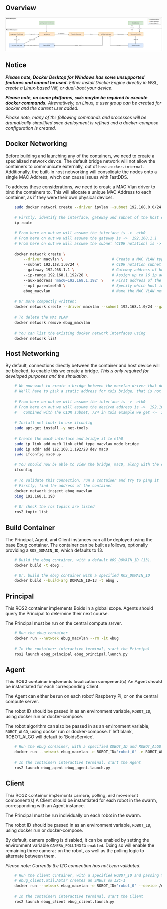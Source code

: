 ## Overview
![Component Architecure](component_architecture.png)


## Notice
***Please note, Docker Desktop for Windows has some unsupported features and cannot be used.***
*Either install Docker Engine directly in WSL, create a Linux-based VM, or dual-boot your device.*

***Please note, on some platforms, `sudo` maybe be required to execute docker commands.***
*Alternatively, on Linux, a user group can be created for docker and the current user added.*

*Please note, many of the following commands and processes will be dramatically simplified once deployment is refined and a docker-compose configuration is created.*


## Docker Networking
Before building and launching any of the containers, we need to create a specialized network device.
The default bridge network will not allow the containers to communicate externally, out of `host.docker.internal`.
Additionally, the built-in host networking will consolidate the nodes onto a single MAC Address, which can cause issues with FastDDS.

To address these considerations, we need to create a MAC Vlan driver to bind the containers to. 
This will allocate a unique MAC Address to each container, as if they were their own physical devices.

```sh
    sudo docker network create --driver ipvlan --subnet 192.168.0.0/24 --opt parent=eth0 --opt ipvlan_mode=l3 ebug_ipvlan

    # Firstly, identify the interface, gateway and subnet of the host device
    ip route

    # From here on out we will assume the interface is ->  eth0
    # From here on out we will assume the gateway is ->  192.168.1.1
    # From here on out we will assume the subnet (CIDR notation) is ->  192.168.1.0/24

    docker network create \
        --driver macvlan \                      # Create a MAC VLAN type network
        --subnet 192.168.1.0/24 \               # CIDR notation subnet of host device
        --gateway 192.168.1.1 \                 # Gateway address of host device
        --ip-range 192.168.1.192/28 \           # Assign up to 16 ip addresses from 192 to 208 (Can change)
        --aux-address 'mac0=192.168.1.192' \    # First address of the ip range is reserved for the bridge interface 
        --opt parent=eth0 \                     # Specify which host interface to bind to
        ebug_macvlan                            # Name the MAC VLAN network

    # Or more compactly written:
    docker network create --driver macvlan --subnet 192.168.1.0/24 --gateway 192.168.1.1 --opt parent=eth0 ebug_macvlan

    # To delete the MAC VLAN
    docker network remove ebug_macvlan

    # You can list the existing docker network interfaces using
    docker network list
```


## Host Networking

By default, connections directly between the container and host device will be blocked, to enable this we create a bridge.
*This is only required for developed purposes and the simulation.*

```sh
    # We now want to create a bridge between the macvlan driver that docker uses, and the desired interface.
    # We'll have to pick a static address for this bridge, that is not already in use on the subnet.

    # From here on out we will assume the interface is ->  eth0
    # From here on out we will assume the desired address is ->  192.168.1.2
    #   Combined with the CIDR subnet, /24 in this example we get ->  192.168.1.2/24

    # Install net tools to use ifconfig
    sudo apt-get install -y net-tools

    # Create the mac0 interface and bridge it to eth0
    sudo ip link add mac0 link eth0 type macvlan mode bridge
    sudo ip addr add 192.168.1.192/28 dev mac0
    sudo ifconfig mac0 up

    # You should now be able to view the bridge, mac0, along with the other interfaces
    ifconfig

    # To validate this connection, run a container and try to ping it
    # Firstly, find the address of the container
    docker network inspect ebug_macvlan
    ping 192.168.1.193

    # Or check the ros topics are listed
    ros2 topic list
```




## Build Container
The Principal, Agent, and Client instances can all be deployed using the base Ebug container.
The container can be built as follows, optionally providing a `ROS_DOMAIN_ID`, which defaults to 13.

```sh
    # Build the ebug container, with a default ROS_DOMAIN_ID (13).
    docker build -t ebug .

    # Or, build the ebug container with a specified ROS_DOMAIN_ID
    docker build --build-arg DOMAIN_ID=13 -t ebug .
```


## Principal
This ROS2 container implements Boids in a global scope. 
Agents should query the Principal to determine their next course.

The Principal must be run on the central compute server.

```sh
    # Run the ebug container
    docker run --network ebug_macvlan --rm -it ebug

    # In the containers interactive terminal, start the Principal
    ros2 launch ebug_principal ebug_principal.launch.py
```


## Agent
This ROS2 container implements localisation component(s)
An Agent should be instantiated for each corresponding Client.

The Agent can either be run on each robot' Raspberry Pi, or on the central compute server.

The robot ID should be passed in as an environment variable, `ROBOT_ID`, using docker run or docker-compose.

The robot algorithm can also be passed in as an environment variable, `ROBOT_ALGO`, using docker run or docker-compose.
If left blank, ROBOT_ALGO will default to 'BoidsService'.

```sh
    # Run the ebug container, with a specified ROBOT_ID and ROBOT_ALGO
    docker run --network ebug_macvlan -e ROBOT_ID='robot_0' -e ROBOT_ALGO='BoidsService' --rm -it ebug

    # In the containers interactive terminal, start the Agent
    ros2 launch ebug_agent ebug_agent.launch.py
```

## Client
This ROS2 container implements camera, polling, and movement component(s)
A Client should be instantiated for each robot in the swarm, corresponding with an Agent instance.

The Principal must be run individually on each robot in the swarm.

The robot ID should be passed in as an environment variable, `ROBOT_ID`, using docker run or docker-compose.

By default, camera polling is disabled, it can be enabled by setting the environment variable `CAMERA_POLLING` to `enabled`.
Doing so will enable the remaining three cameras on the robot, as well as the polling logic to alternate between them.

*Please note: Currently the I2C connection has not been validated.*

```sh
    # Run the client container, with a specified ROBOT_ID and passing through I2C-1
    # ebug_client.util.AStar creates an SMBus on I2C-1
    docker run --network ebug_macvlan -e ROBOT_ID='robot_0' --device /dev/i2c-1 --rm -it ebug

    # In the containers interactive terminal, start the Client
    ros2 launch ebug_client ebug_client.launch.py
```


